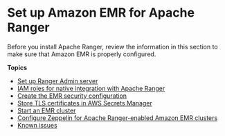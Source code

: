 # Set up Amazon EMR for Apache Ranger<a name="emr-ranger-begin"></a>

Before you install Apache Ranger, review the information in this section to make sure that Amazon EMR is properly configured\.

**Topics**
+ [Set up Ranger Admin server](emr-ranger-admin.md)
+ [IAM roles for native integration with Apache Ranger](emr-ranger-iam.md)
+ [Create the EMR security configuration](emr-ranger-security-config.md)
+ [Store TLS certificates in AWS Secrets Manager](emr-ranger-tls-certificates.md)
+ [Start an EMR cluster](emr-ranger-start-emr-cluster.md)
+ [Configure Zeppelin for Apache Ranger\-enabled Amazon EMR clusters](emr-ranger-configure-zeppelin.md)
+ [Known issues](emr-ranger-security-considerations.md)